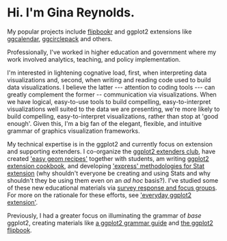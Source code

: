 # Hi. I'm Gina Reynolds.

My popular projects include [flipbookr](https://github.com/EvaMaeRey/flipbookr) and ggplot2 extensions like [ggcalendar](https://evamaerey.github.io/ggcalendar/), [ggcirclepack](https://github.com/EvaMaeRey/ggcirclepack) and others.  

Professionally, I've worked in higher education and government where my work involved analytics, teaching, and policy implementation.   

I'm interested in lightening cognative load, first, when interpreting data visualizations and, second, when writing and reading code used to build data visualizations.  I believe the latter --- attention to coding tools --- can greatly complement the former -- communication via visualizations. When we have logical, easy-to-use tools to build compelling, easy-to-interpret visualizations well suited to the data we are presenting, we're more likely to build compelling, easy-to-interpret visualizations, rather than stop at 'good enough'.   Given this, I'm a big fan of the elegant, flexible, and intuitive grammar of graphics visualization frameworks. 

My technical expertise is in the ggplot2 and currently focus on extension and supporting extenders.  I co-organize the [ggplot2 extenders club](https://github.com/teunbrand/ggplot-extension-club/discussions), have created ['easy geom recipes'](https://evamaerey.github.io/easy-geom-recipes/) together with students, am writing [ggplot2 extension cookbook](https://github.com/EvaMaeRey/ggplot2-extension-cookbook), and developing ['express' methodologies for Stat extension](https://github.com/EvaMaeRey/statexpress) (why shouldn't everyone be creating and using Stats and why shouldn't they be using them even on an *ad hoc* basis?).  I've studied some of these new educational materials via [survey response and focus groups](https://evamaerey.github.io/easy-geom-recipes/survey_results_summary.html). For more on the rationale for these efforts, see ['everyday ggplot2 extension'](https://evamaerey.github.io/everyday_ggplot2_extension/).

Previously, I had a greater focus on illuminating the grammar of *base* ggplot2, creating materials like [a ggplot2 grammar guide](https://evamaerey.github.io/ggplot2_grammar_guide/about) and [the ggplot2 flipbook](https://evamaerey.github.io/ggplot_flipbook/ggplot_flipbook_xaringan.html#1).



